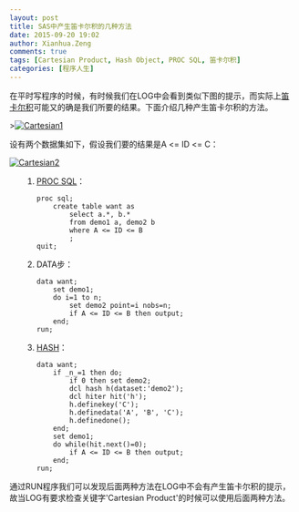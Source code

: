 ```yaml
---
layout: post
title: SAS中产生笛卡尔积的几种方法
date: 2015-09-20 19:02
author: Xianhua.Zeng
comments: true
tags: [Cartesian Product, Hash Object, PROC SQL, 笛卡尔积]
categories: [程序人生]
---
```

<p>在平时写程序的时候，有时候我们在LOG中会看到类似下图的提示，而实际上<span style="text-decoration: underline;"><a href="https://zh.wikipedia.org/zh/%E7%AC%9B%E5%8D%A1%E5%84%BF%E7%A7%AF" target="_blank">笛卡尔积</a></span>可能又的确是我们所要的结果。下面介绍几种产生笛卡尔积的方法。</p>
<p>><a href="http://www.xianhuazeng.com/cn/wp-content/uploads/2015/09/Cartesian1.jpg"><img class="aligncenter size-full" src="http://www.xianhuazeng.com/cn/wp-content/uploads/2015/09/Cartesian1.jpg" alt="Cartesian1" /></a></p>
<p><!--more--></p>
<p>设有两个数据集如下，假设我们要的结果是A &lt;= ID &lt;= C：</p>
<p><a href="http://www.xianhuazeng.com/cn/wp-content/uploads/2015/09/Cartesian2.jpg"><img class="aligncenter size-full" src="http://www.xianhuazeng.com/cn/wp-content/uploads/2015/09/Cartesian2.jpg" alt="Cartesian2" /></a></p>
<ol>
<ol>
	<li><span style="text-decoration: underline;"><a href="http://support.sas.com/documentation/cdl/en/sqlproc/63043/HTML/default/viewer.htm#titlepage.htm" target="_blank">PROC SQL</a></span>：
<pre><code>proc sql;
    create table want as
        select a.*, b.*
        from demo1 a, demo2 b
        where A &lt;= ID &lt;= B
        ;
quit;
</code></pre>
</li>
	<li>DATA步：
<pre><code>data want;
    set demo1;
    do i=1 to n;
        set demo2 point=i nobs=n;
        if A &lt;= ID &lt;= B then output;
    end;
run;
</code></pre>
</li>
	<li><a href="http://support.sas.com/documentation/cdl/en/lrcon/65287/HTML/default/viewer.htm#n1b4cbtmb049xtn1vh9x4waiioz4.htm" target="_blank"><span style="text-decoration: underline;">HASH</span></a>：
<pre><code>data want;
    if _n_=1 then do;
        if 0 then set demo2;
        dcl hash h(dataset:'demo2');
        dcl hiter hit('h');
        h.definekey('C');
        h.definedata('A', 'B', 'C');
        h.definedone();
    end;
    set demo1;
    do while(hit.next()=0);
        if A &lt;= ID &lt;= B then output;
    end;
run;
</code></pre>
</li>
</ol>
</ol>
<p>通过RUN程序我们可以发现后面两种方法在LOG中不会有产生笛卡尔积的提示，故当LOG有要求检查关键字'Cartesian Product'的时候可以使用后面两种方法。</p>